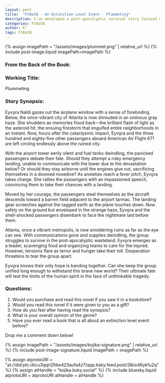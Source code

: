 ```yaml
---
layout: post
title:  "FtBotB - An Extinction Level Event - Plummeting"
description: I've developed a post-apocalyptic survival story focused on Eyvǫra Naldi and 385 other passengers stranded in the air above a devastated Atlanta after an asteroid impact. The synopsis follows their harrowing decision to attempt a landing and subsequent struggle to survive in the ruined city. Through Eyvǫra's emergence as a leader, I explore themes of human resilience and group dynamics in the face of catastrophe. The story asks whether unity can prevail when civilization crumbles.
categories: FtBotB
author: K°
tags: FtBotB
---
```


<div>
{% assign imagePath = "/assets/images/plummet.png" | relative_url %}
{% include post-image.liquid imagePath=imagePath %}
</div>

### From the Back of the Book:
### Working Title:
Plummeting

### Story Synopsis:
Eyvǫra Naldi gazes out the airplane window with a sense of foreboding. Below, the once-vibrant city of Atlanta is now shrouded in an ominous gray haze. She shudders as memories flood back—the brilliant flash of light as the asteroid hit, the ensuing firestorm that engulfed entire neighborhoods in an instant. Now, hours after the cataclysmic impact, Eyvǫra and the three hundred and eighty-five other passengers aboard American Air Flight 671 are left circling endlessly above the ruined city.  

With the airport tower eerily silent and fuel tanks dwindling, the panicked passengers debate their fate. Should they attempt a risky emergency landing, unable to communicate with the tower due to the devastation below? Or should they stay airborne until the engines give out, sacrificing themselves in a doomed nosedive? As anxieties reach a fever pitch, Eyvǫra takes charge. She rallies the passengers with an impassioned speech, convincing them to take their chances with a landing.  

Moved by her courage, the passengers steel themselves as the aircraft descends toward a barren field adjacent to the airport tarmac. The landing gear screeches against the ragged earth as the plane touches down. Now safely on the ground but enveloped in the strange haze, Eyvǫra and the shell-shocked passengers disembark to face the nightmare laid before them.  

Atlanta, once a vibrant metropolis, is now smoldering ruins as far as the eye can see. With communications gone and supplies dwindling, the group struggles to survive in the post-apocalyptic wasteland. Eyvǫra emerges as a leader, scavenging food and organizing teams to care for the injured. However, tensions flare as terror and hunger take their toll. Desperation threatens to tear the group apart.  

Eyvǫra knows their only hope is banding together. Can she keep the group unified long enough to withstand this brave new world? Their ultimate fate will test the limits of the human spirit in the face of unthinkable tragedy.  

### Questions:
1. Would you purchase and read this novel if you saw it in a bookstore?
2. Would you read this novel if it were given to you as a gift?
3. How do you feel after having read the synopsis?
4. What is your overall opinion of the genre?
5. Have you ever read a book that is all about an extinction level event before?

Drop me a comment down below!

<!-- signature -->
{% assign imagePath = "/assets/images/kojika-signature.png" | relative_url %}
{% include post-image-signature.liquid imagePath = imagePath %}

<!-- comments -->
{% assign atprotoURI = "at://did:plc:i4icu3qqri2fdw423aufa4z7/app.bsky.feed.post/3lbix46ykfu2q" %}
{% assign atHandle = "kojika.bsky.social" %}
{% include bluesky.liquid atprotoURI = atprotoURI atHandle = atHandle %}